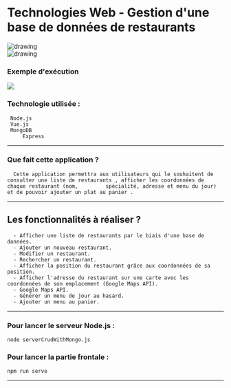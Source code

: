 # Technologies Web - Gestion d'une base de données de restaurants 


<img src="https://i.ibb.co/3r2QyfG/miage.png" alt="drawing" /> <br> <img src="https://i.ibb.co/6XTQPZD/unice.png" alt="drawing" />





### Exemple d'exécution 

![](https://github.com/JugheadTn/Technologies-Web/blob/master/InterfaceExemple.gif)
   




### Technologie utilisée : 
	 Node.js
	 Vue.js
	 MongoDB
    	 Express


------------


### Que fait cette application ?

      Cette application permettra aux utilisateurs qui le souhaitent de consulter une liste de restaurants , afficher les coordonnées de chaque restaurant (nom,         spécialité, adresse et menu du jour) et de pouvoir ajouter un plat au panier .
 


------------


## Les fonctionnalités à réaliser ?

      - Afficher une liste de restaurants par le biais d'une base de données.
      - Ajouter un nouveau restaurant.
      - Modifier un restaurant.
      - Rechercher un restaurant.
      - Afficher la position du restaurant grâce aux coordonnées de sa position.
      - Afficher l'adresse du restaurant sur une carte avec les coordonnées de son emplacement (Google Maps API).
      - Google Maps API.
      - Générer un menu de jour au hasard.
      - Ajouter un menu au panier.

------------

### Pour lancer le serveur Node.js :
	node serverCrudWithMongo.js 
### Pour lancer la partie frontale  :
   
	npm run serve



------------































